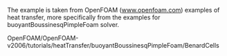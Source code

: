 The example is taken from OpenFOAM (www.openfoam.com) examples of heat transfer, more specifically from the examples for buoyantBoussinesqPimpleFoam solver.

OpenFOAM/OpenFOAM-v2006/tutorials/heatTransfer/buoyantBoussinesqPimpleFoam/BenardCells


